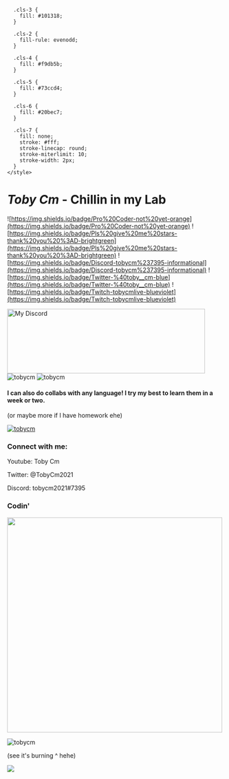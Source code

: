 
<svg id="Layer_1" data-name="Layer 1" xmlns="http://www.w3.org/2000/svg" viewBox="0 0 252 144">
  <defs>
    <style>
      .cls-1, .cls-2 {
        fill: #fff;
      }

      .cls-3 {
        fill: #101318;
      }

      .cls-2 {
        fill-rule: evenodd;
      }

      .cls-4 {
        fill: #f9db5b;
      }

      .cls-5 {
        fill: #73ccd4;
      }

      .cls-6 {
        fill: #20bec7;
      }

      .cls-7 {
        fill: none;
        stroke: #fff;
        stroke-linecap: round;
        stroke-miterlimit: 10;
        stroke-width: 2px;
      }
    </style>
  </defs>
  <rect id="Background" class="cls-3" width="252" height="144"/>
  <g id="Logo">
    <path class="cls-4" d="M23.52,47.07l6.02,5.87-3.85,3.75c-1.67,1.63-2.27,4.03-1.54,6.25,.72,2.22,2.61,3.81,4.92,4.15l5.39,.78-1.45,8.43c-.41,2.4,.56,4.78,2.52,6.21,1.97,1.43,4.53,1.62,6.68,.48l7.53-3.96,2.37,4.8c1.04,2.1,3.13,3.4,5.47,3.4,2.34,0,4.43-1.3,5.47-3.4l2.37-4.8,7.53,3.96c.91,.48,1.93,.73,2.96,.73,1.34,0,2.63-.42,3.73-1.22,1.97-1.43,2.94-3.81,2.52-6.21l-1.45-8.43,5.39-.78c2.31-.34,4.2-1.93,4.92-4.15,.72-2.22,.13-4.62-1.54-6.25l-3.85-3.75,6.02-5.87c1.74-1.7,2.36-4.19,1.61-6.5-.75-2.31-2.71-3.97-5.12-4.32l-8.4-1.22,.93-5.44c.4-2.3-.53-4.59-2.43-5.97-1.05-.76-2.29-1.17-3.58-1.17-.98,0-1.96,.24-2.84,.7l-4.84,2.55-3.72-7.53c-1.08-2.18-3.26-3.54-5.69-3.54-2.43,0-4.61,1.36-5.69,3.54l-3.72,7.53-4.84-2.55c-.9-.47-1.87-.71-2.84-.71-1.26,0-2.51,.39-3.58,1.17-1.89,1.37-2.82,3.66-2.43,5.97l.93,5.44-8.4,1.22c-2.41,.35-4.37,2-5.12,4.32-.75,2.31-.14,4.81,1.61,6.51Zm.96-5.67c.43-1.33,1.56-2.28,2.94-2.48l11.14-1.62-1.4-8.17c-.22-1.28,.3-2.56,1.35-3.33,1.05-.77,2.43-.87,3.58-.26l7.29,3.84,4.94-10.01h0c.62-1.25,1.87-2.03,3.27-2.03,1.4,0,2.65,.78,3.27,2.03l4.94,10.01,7.29-3.84c.5-.26,1.04-.39,1.59-.39,.7,0,1.4,.22,1.99,.65,1.05,.77,1.57,2.04,1.35,3.33l-1.4,8.17,11.14,1.62c1.38,.2,2.51,1.15,2.94,2.48,.43,1.33,.08,2.76-.92,3.74l-8,7.8,5.83,5.68c.93,.91,1.26,2.25,.86,3.49-.4,1.24-1.45,2.13-2.74,2.31l-8.13,1.18,1.91,11.16c.24,1.38-.32,2.74-1.45,3.57-.64,.46-1.39,.7-2.14,.7-.58,0-1.16-.14-1.7-.42l-9.98-5.25-3.6,7.29c-.58,1.17-1.74,1.89-3.05,1.9-1.3,0-2.47-.73-3.05-1.89h0s-3.6-7.29-3.6-7.29l-9.98,5.25c-1.24,.65-2.71,.54-3.84-.28-1.13-.82-1.69-2.19-1.45-3.57l1.91-11.16-8.13-1.18c-1.29-.19-2.34-1.07-2.74-2.31-.4-1.24-.07-2.58,.86-3.49l5.83-5.68-8-7.8c-1-.98-1.35-2.41-.92-3.74Z"/>
    <g>
      <path class="cls-5" d="M47.42,63.4l-5.39-.78-.61,3.55,5.38,.78,2.45,4.96,3.19-1.68-2.45-4.97c-.5-1-1.45-1.7-2.56-1.86Z"/>
      <path class="cls-5" d="M57.6,37.33c.54,0,1.09-.13,1.58-.39l4.8-2.53-1.59-3.23-4.79,2.52-4.79-2.52-1.59,3.23,4.8,2.53c.5,.26,1.04,.39,1.58,.39Z"/>
      <path class="cls-5" d="M36.18,50.25l2.58,2.51,3.96-3.86c.8-.78,1.17-1.91,.98-3.01l-.91-5.3-3.56,.52,.91,5.29-3.95,3.85Z"/>
      <path class="cls-5" d="M65.22,65.26l-2.45,4.97,3.19,1.68,2.45-4.96,5.38-.78-.61-3.55-5.39,.78c-1.11,.16-2.06,.86-2.56,1.86Z"/>
      <path class="cls-5" d="M72.49,48.9l3.96,3.86,2.58-2.51-3.95-3.85,.91-5.29-3.56-.52-.91,5.3c-.19,1.1,.18,2.23,.98,3.01Z"/>
      <path class="cls-5" d="M35.53,61.67l-5.15-.75,3.67-3.58,1.93-1.89-2.58-2.51-5.83,5.68c-.93,.91-1.26,2.25-.86,3.49,.4,1.24,1.45,2.13,2.74,2.31l8.13,1.18,.61-3.55-2.67-.39Z"/>
      <path class="cls-5" d="M69.79,31.36l4.63-2.43-.89,5.2-.46,2.66,3.56,.52,1.4-8.17c.22-1.28-.3-2.56-1.35-3.33-.6-.43-1.29-.65-1.99-.65-.54,0-1.08,.13-1.59,.39l-7.29,3.84,1.59,3.23,2.39-1.26Z"/>
      <path class="cls-5" d="M81.15,57.34l3.67,3.58-5.15,.75-2.67,.39,.61,3.55,8.13-1.18c1.29-.19,2.34-1.07,2.74-2.31,.4-1.24,.07-2.58-.86-3.49l-5.83-5.68-2.58,2.51,1.93,1.89Z"/>
      <path class="cls-5" d="M59.86,76.11l-2.26,4.58-2.26-4.58-1.2-2.42-3.19,1.68,3.6,7.29h0c.58,1.17,1.75,1.9,3.05,1.9,1.3,0,2.47-.73,3.05-1.9l3.6-7.29-3.19-1.68-1.2,2.42Z"/>
      <path class="cls-5" d="M41.67,34.12l-.89-5.2,4.63,2.43,2.39,1.26,1.59-3.23-7.29-3.84c-1.15-.61-2.53-.51-3.58,.26-1.05,.77-1.57,2.04-1.35,3.33l1.4,8.17,3.56-.52-.46-2.66Z"/>
    </g>
    <path class="cls-6" d="M33.41,52.94l2.58,2.51,2.87,2.8-.65,3.8-.61,3.55-1.91,11.16c-.24,1.38,.32,2.74,1.45,3.57,1.13,.82,2.6,.93,3.84,.28l9.98-5.25,3.19-1.68,3.46-1.82,3.46,1.82,3.19,1.68,9.98,5.25c.54,.28,1.12,.42,1.7,.42,.75,0,1.5-.24,2.14-.7,1.13-.82,1.69-2.19,1.45-3.57l-1.91-11.16-.61-3.55-.65-3.8,2.87-2.8,2.58-2.51,8-7.8c1-.98,1.35-2.41,.92-3.74-.43-1.33-1.56-2.28-2.94-2.48l-11.14-1.62-3.56-.52-3.89-.57-1.78-3.61-1.59-3.23-4.94-10.01c-.62-1.25-1.87-2.03-3.27-2.03-1.4,0-2.65,.78-3.27,2.03h0s-4.94,10.01-4.94,10.01l-1.59,3.23-1.78,3.61-3.89,.57-3.56,.52-11.14,1.62c-1.38,.2-2.51,1.15-2.94,2.48-.43,1.33-.08,2.76,.92,3.74l8,7.8Zm3.13-11.44l2.67-.39,3.56-.52,3.9-.57c1.19-.17,2.21-.92,2.75-1.99l1.79-3.62,1.59-3.23,1.19-2.42,3.6-7.29,3.6,7.29,1.19,2.42,1.59,3.23,1.79,3.62c.53,1.08,1.56,1.82,2.74,1.99l3.9,.57,3.56,.52,2.67,.39,8.13,1.18-5.83,5.68-1.93,1.88-2.58,2.51-2.88,2.81c-.86,.84-1.25,2.04-1.05,3.23l.65,3.82,.61,3.55,.46,2.66,1.4,8.17-7.29-3.83-2.39-1.26-3.19-1.68-3.47-1.82c-.53-.28-1.11-.42-1.7-.42s-1.17,.14-1.7,.42l-3.47,1.82-3.19,1.68-2.39,1.26-7.29,3.83,1.4-8.17,.46-2.66,.61-3.55,.65-3.82c.2-1.18-.19-2.39-1.05-3.23l-2.88-2.81-2.58-2.51-1.93-1.88-5.83-5.68,8.13-1.18Z"/>
  </g>
  <g>
    <path class="cls-1" d="M32.8,106.72h-3.91v10.59h-3.14v-10.59h-3.84v-2.42h10.88v2.42Z"/>
    <path class="cls-1" d="M31.75,112.39c0-.97,.19-1.83,.56-2.58s.91-1.33,1.62-1.74c.7-.41,1.53-.61,2.48-.61,1.45,0,2.59,.45,3.42,1.34,.83,.9,1.25,2.12,1.25,3.66v.11c0,1.51-.42,2.7-1.26,3.59-.84,.88-1.97,1.33-3.4,1.33s-2.48-.41-3.32-1.24c-.83-.83-1.28-1.94-1.35-3.36v-.51Zm3,.19c0,.89,.14,1.55,.42,1.97,.28,.42,.69,.63,1.24,.63,1.07,0,1.62-.83,1.65-2.48v-.3c0-1.73-.55-2.6-1.66-2.6-1.01,0-1.55,.75-1.64,2.24v.54Z"/>
    <path class="cls-1" d="M51.39,112.56c0,1.58-.33,2.8-.98,3.66-.66,.85-1.58,1.28-2.77,1.28-.98,0-1.78-.39-2.38-1.17l-.13,.99h-2.7v-13.73h3.01v4.84c.56-.64,1.28-.96,2.17-.96,1.2,0,2.13,.43,2.79,1.3,.66,.86,.98,2.08,.98,3.65v.15Zm-3.02-.19c0-.93-.12-1.59-.37-1.99-.25-.4-.63-.59-1.14-.59-.68,0-1.15,.26-1.41,.78v3.84c.26,.51,.73,.77,1.43,.77s1.16-.34,1.35-1.04c.1-.34,.14-.93,.14-1.77Z"/>
    <path class="cls-1" d="M56.48,113.09l1.61-5.45h3.23l-3.94,11.29-.17,.41c-.56,1.25-1.55,1.88-2.97,1.88-.39,0-.81-.06-1.24-.18v-2.15h.39c.42,0,.75-.06,.97-.18,.22-.12,.39-.34,.5-.66l.24-.64-3.36-9.77h3.22l1.53,5.45Z"/>
    <path class="cls-1" d="M77.33,112.9c-.04,.91-.29,1.71-.73,2.4-.45,.69-1.07,1.23-1.88,1.61-.81,.38-1.73,.57-2.77,.57-1.71,0-3.06-.56-4.04-1.67-.98-1.11-1.48-2.69-1.48-4.72v-.64c0-1.28,.22-2.39,.67-3.35,.44-.96,1.08-1.7,1.92-2.22,.83-.52,1.8-.78,2.9-.78,1.58,0,2.85,.42,3.81,1.25,.96,.83,1.5,1.98,1.64,3.44h-3.13c-.02-.79-.22-1.36-.6-1.71s-.95-.52-1.72-.52-1.35,.29-1.72,.88c-.36,.58-.55,1.52-.57,2.8v.92c0,1.39,.17,2.38,.52,2.98s.95,.89,1.8,.89c.72,0,1.27-.17,1.65-.51s.58-.88,.61-1.62h3.12Z"/>
    <path class="cls-1" d="M81.52,107.64l.1,1.13c.69-.88,1.61-1.31,2.76-1.31,1.22,0,2.05,.49,2.48,1.46,.66-.97,1.6-1.46,2.84-1.46,1.96,0,2.97,1.19,3.02,3.56v6.29h-3.02v-6.11c0-.49-.08-.85-.25-1.08-.17-.23-.47-.34-.91-.34-.6,0-1.04,.26-1.33,.8v.12s0,6.61,0,6.61h-3.02v-6.09c0-.51-.08-.87-.24-1.1-.16-.23-.47-.34-.92-.34-.58,0-1.02,.26-1.32,.8v6.73h-3.01v-9.67h2.83Z"/>
  </g>
  <line id="Divider" class="cls-7" x1="126" y1="16.2" x2="126" y2="124.2"/>
  <g id="Socials">
    <g id="Icons">
      <g id="Facebook">
        <path class="cls-1" d="M151.2,120.64c0-3.98-3.22-7.2-7.2-7.2s-7.2,3.22-7.2,7.2c0,3.59,2.63,6.57,6.07,7.11v-5.03h-1.83v-2.08h1.83v-1.59c0-1.8,1.07-2.8,2.72-2.8,.79,0,1.61,.14,1.61,.14v1.77h-.91c-.89,0-1.17,.56-1.17,1.12v1.35h2l-.32,2.08h-1.68v5.03c3.44-.54,6.07-3.52,6.07-7.11Z"/>
      </g>
      <path id="Youtube" class="cls-1" d="M150.9,17.82c-.17-.62-.65-1.11-1.27-1.27-1.12-.3-5.63-.3-5.63-.3,0,0-4.5,0-5.63,.3-.62,.17-1.11,.65-1.27,1.27-.3,1.12-.3,3.47-.3,3.47,0,0,0,2.34,.3,3.47,.17,.62,.65,1.11,1.27,1.27,1.12,.3,5.63,.3,5.63,.3,0,0,4.5,0,5.63-.3,.62-.17,1.11-.65,1.27-1.27,.3-1.12,.3-3.47,.3-3.47,0,0,0-2.34-.3-3.47Zm-8.34,5.63v-4.32l3.74,2.16-3.74,2.16Z"/>
      <path id="Twitter" class="cls-1" d="M149.73,97.46c0,.13,0,.25,0,.38,0,3.9-2.97,8.41-8.41,8.41h0c-1.61,0-3.18-.46-4.53-1.33,.23,.03,.47,.04,.7,.04,1.33,0,2.62-.44,3.67-1.27-1.26-.02-2.37-.85-2.76-2.05,.44,.09,.9,.07,1.33-.05-1.38-.28-2.37-1.49-2.37-2.9v-.04c.41,.23,.87,.36,1.34,.37-1.3-.87-1.7-2.59-.91-3.94,1.5,1.85,3.71,2.97,6.09,3.09-.24-1.03,.09-2.1,.85-2.82,1.19-1.12,3.06-1.06,4.18,.13,.66-.13,1.3-.37,1.88-.72-.22,.68-.68,1.26-1.3,1.63,.59-.07,1.16-.23,1.7-.46-.4,.59-.9,1.11-1.47,1.53Z"/>
      <g id="Twitch">
        <g id="Layer_1-2" data-name="Layer 1-2">
          <path class="cls-1" d="M140.4,72.94l-2.57,2.57v9.26h3.09v2.57l2.57-2.57h2.06l4.63-4.63v-7.2h-9.77Zm8.74,6.69l-2.06,2.06h-2.06l-1.8,1.8v-1.8h-2.31v-7.71h8.23v5.66Z"/>
          <rect class="cls-1" x="146.57" y="75.77" width="1.03" height="3.09"/>
          <rect class="cls-1" x="143.74" y="75.77" width="1.03" height="3.09"/>
        </g>
      </g>
      <path id="Discord" class="cls-1" d="M148.99,34.43c-.92-.42-1.9-.73-2.93-.91-.02,0-.04,0-.05,.02-.13,.23-.27,.52-.36,.75-1.11-.17-2.21-.17-3.29,0-.1-.24-.24-.52-.37-.75,0-.02-.03-.03-.05-.02-1.03,.18-2.01,.49-2.93,.91,0,0-.01,0-.02,.02-1.87,2.79-2.38,5.51-2.13,8.2,0,.01,0,.03,.02,.03,1.23,.9,2.42,1.45,3.6,1.82,.02,0,.04,0,.05-.02,.28-.38,.52-.78,.74-1.2,.01-.02,0-.05-.02-.06-.39-.15-.76-.33-1.12-.54-.03-.02-.03-.06,0-.08,.08-.06,.15-.12,.22-.17,.01-.01,.03-.01,.05,0,2.36,1.08,4.91,1.08,7.24,0,.02,0,.03,0,.05,0,.07,.06,.15,.12,.22,.18,.03,.02,.02,.06,0,.08-.36,.21-.73,.39-1.12,.53-.03,0-.04,.04-.02,.06,.22,.42,.46,.82,.74,1.2,.01,.02,.03,.02,.05,.02,1.18-.36,2.37-.91,3.6-1.82,.01,0,.02-.02,.02-.03,.3-3.11-.5-5.8-2.13-8.2,0,0-.01-.01-.02-.02Zm-7.38,6.58c-.71,0-1.29-.65-1.29-1.45s.57-1.45,1.29-1.45,1.31,.66,1.29,1.45c0,.8-.57,1.45-1.29,1.45Zm4.78,0c-.71,0-1.29-.65-1.29-1.45s.57-1.45,1.29-1.45,1.31,.66,1.29,1.45c0,.8-.57,1.45-1.29,1.45Z"/>
      <path id="GitHub" class="cls-2" d="M144,51.7c-3.98,0-7.2,3.22-7.2,7.2,0,3.18,2.06,5.88,4.92,6.83,.36,.07,.49-.16,.49-.35,0-.17,0-.62,0-1.22-2,.44-2.43-.97-2.43-.97-.33-.83-.8-1.05-.8-1.05-.65-.45,.05-.44,.05-.44,.72,.05,1.1,.74,1.1,.74,.64,1.1,1.69,.78,2.1,.6,.07-.47,.25-.78,.46-.96-1.6-.18-3.28-.8-3.28-3.56,0-.79,.28-1.43,.74-1.93-.07-.18-.32-.91,.07-1.91,0,0,.6-.19,1.98,.74,.57-.16,1.19-.24,1.8-.24,.61,0,1.23,.08,1.8,.24,1.37-.93,1.98-.74,1.98-.74,.39,.99,.15,1.72,.07,1.91,.46,.5,.74,1.15,.74,1.93,0,2.77-1.68,3.37-3.29,3.55,.26,.22,.49,.66,.49,1.33,0,.96,0,1.74,0,1.98,0,.19,.13,.42,.5,.35,2.86-.95,4.92-3.65,4.92-6.83,0-3.98-3.22-7.2-7.2-7.2Z"/>
    </g>
    <g id="Text">
      <g>
        <path class="cls-1" d="M164.9,18.58h-1.88v5.18h-1.04v-5.18h-1.86v-.84h4.78v.84Z"/>
        <path class="cls-1" d="M164.54,21.48c0-.44,.09-.83,.26-1.19s.42-.62,.73-.81,.68-.28,1.08-.28c.6,0,1.09,.19,1.47,.58,.38,.39,.58,.9,.61,1.55v.24c0,.44-.08,.84-.25,1.18-.17,.35-.41,.62-.73,.81-.32,.19-.68,.29-1.09,.29-.63,0-1.14-.21-1.52-.63-.38-.42-.57-.98-.57-1.68v-.05Zm1,.09c0,.46,.1,.82,.29,1.08,.19,.26,.46,.39,.79,.39s.6-.13,.79-.4c.19-.26,.28-.65,.28-1.16,0-.45-.1-.81-.29-1.08-.19-.26-.46-.4-.79-.4s-.59,.13-.78,.39c-.19,.26-.29,.65-.29,1.17Z"/>
        <path class="cls-1" d="M173.48,21.57c0,.7-.16,1.25-.47,1.66-.31,.41-.74,.62-1.28,.62s-.93-.19-1.22-.57l-.05,.48h-.91v-6.35h1.01v2.31c.29-.34,.68-.51,1.17-.51,.55,0,.97,.2,1.29,.61,.31,.41,.47,.97,.47,1.7v.06Zm-1-.09c0-.49-.09-.85-.26-1.09-.17-.24-.42-.36-.75-.36-.44,0-.74,.19-.92,.57v1.85c.18,.39,.49,.58,.93,.58,.31,0,.56-.12,.73-.35s.26-.59,.27-1.06v-.13Z"/>
        <path class="cls-1" d="M175.84,22.32l.91-3.04h1.07l-1.78,5.16c-.27,.75-.74,1.13-1.39,1.13-.15,0-.31-.02-.48-.08v-.78h.19c.25,.01,.45-.03,.57-.13,.13-.09,.23-.25,.3-.47l.15-.38-1.57-4.45h1.08l.95,3.04Z"/>
        <path class="cls-1" d="M185.21,21.8c-.06,.64-.3,1.14-.71,1.5s-.96,.54-1.65,.54c-.48,0-.9-.11-1.27-.34s-.65-.55-.85-.97c-.2-.42-.3-.91-.31-1.46v-.56c0-.57,.1-1.07,.3-1.5,.2-.43,.49-.77,.87-1,.38-.23,.81-.35,1.31-.35,.66,0,1.2,.18,1.6,.54,.41,.36,.64,.87,.71,1.53h-1.04c-.05-.43-.18-.75-.38-.94-.2-.19-.5-.29-.89-.29-.46,0-.8,.17-1.05,.5-.24,.33-.37,.82-.38,1.46v.53c0,.65,.12,1.15,.35,1.49,.23,.34,.57,.51,1.02,.51,.41,0,.72-.09,.93-.28,.21-.18,.34-.49,.39-.92h1.04Z"/>
        <path class="cls-1" d="M186.99,19.28l.03,.47c.31-.37,.75-.55,1.29-.55,.6,0,1.01,.23,1.23,.69,.33-.46,.78-.69,1.37-.69,.49,0,.86,.14,1.1,.41,.24,.27,.36,.68,.37,1.21v2.94h-1.01v-2.91c0-.28-.06-.49-.19-.62-.12-.13-.33-.2-.62-.2-.23,0-.42,.06-.56,.18-.15,.12-.25,.28-.3,.48v3.07s-1,0-1,0v-2.95c-.01-.53-.28-.79-.81-.79-.4,0-.69,.16-.86,.49v3.24h-1.01v-4.48h.95Z"/>
      </g>
      <g>
        <path class="cls-1" d="M161.7,35.92v1.09h.79v.74h-.79v2.5c0,.17,.03,.29,.1,.37,.07,.08,.19,.11,.36,.11,.12,0,.23-.01,.35-.04v.78c-.23,.06-.45,.09-.66,.09-.77,0-1.16-.43-1.16-1.28v-2.54h-.74v-.74h.74v-1.09h1Z"/>
        <path class="cls-1" d="M162.95,39.21c0-.44,.09-.83,.26-1.19s.42-.62,.73-.81,.68-.28,1.08-.28c.6,0,1.09,.19,1.47,.58,.38,.39,.58,.9,.61,1.55v.24c0,.44-.08,.84-.25,1.18-.17,.35-.41,.62-.73,.81-.32,.19-.68,.29-1.09,.29-.63,0-1.14-.21-1.52-.63-.38-.42-.57-.98-.57-1.68v-.05Zm1,.09c0,.46,.1,.82,.29,1.08,.19,.26,.46,.39,.79,.39s.6-.13,.79-.4c.19-.26,.28-.65,.28-1.16,0-.45-.1-.81-.29-1.08-.19-.26-.46-.4-.79-.4s-.59,.13-.78,.39c-.19,.26-.29,.65-.29,1.17Z"/>
        <path class="cls-1" d="M171.89,39.29c0,.7-.16,1.25-.47,1.66-.31,.41-.74,.62-1.28,.62s-.93-.19-1.22-.57l-.05,.48h-.91v-6.35h1.01v2.31c.29-.34,.68-.51,1.17-.51,.55,0,.97,.2,1.29,.61,.31,.41,.47,.97,.47,1.7v.06Zm-1-.09c0-.49-.09-.85-.26-1.09-.17-.24-.42-.36-.75-.36-.44,0-.74,.19-.92,.57v1.85c.18,.39,.49,.58,.93,.58,.31,0,.56-.12,.73-.35s.26-.59,.27-1.06v-.13Z"/>
        <path class="cls-1" d="M174.25,40.05l.91-3.04h1.07l-1.78,5.16c-.27,.75-.74,1.13-1.39,1.13-.15,0-.31-.02-.48-.08v-.78h.19c.25,.01,.45-.03,.57-.13,.13-.09,.23-.25,.3-.47l.15-.38-1.57-4.45h1.08l.95,3.04Z"/>
        <path class="cls-1" d="M178.6,40.77c.25,0,.46-.07,.62-.22,.17-.15,.25-.33,.26-.54h.95c-.01,.28-.1,.54-.26,.78-.16,.24-.38,.43-.66,.57s-.58,.21-.9,.21c-.63,0-1.12-.2-1.49-.61s-.55-.97-.55-1.68v-.1c0-.68,.18-1.23,.55-1.64s.86-.61,1.49-.61c.53,0,.97,.15,1.3,.47,.34,.31,.51,.72,.53,1.22h-.95c-.01-.26-.1-.47-.26-.63s-.37-.25-.63-.25c-.33,0-.58,.12-.75,.35-.18,.24-.27,.59-.27,1.07v.16c0,.49,.09,.85,.26,1.09,.18,.24,.43,.36,.76,.36Z"/>
        <path class="cls-1" d="M182.14,37.01l.03,.47c.31-.37,.75-.55,1.29-.55,.6,0,1.01,.23,1.23,.69,.33-.46,.78-.69,1.37-.69,.49,0,.86,.14,1.1,.41,.24,.27,.36,.68,.37,1.21v2.94h-1.01v-2.91c0-.28-.06-.49-.19-.62-.12-.13-.33-.2-.62-.2-.23,0-.42,.06-.56,.18-.15,.12-.25,.28-.3,.48v3.07s-1,0-1,0v-2.95c-.01-.53-.28-.79-.81-.79-.4,0-.69,.16-.86,.49v3.24h-1.01v-4.48h.95Z"/>
        <path class="cls-1" d="M191.03,39.79h-.93l-.31,1.7h-.7l.31-1.7h-.96v-.65h1.08l.24-1.3h-1v-.65h1.13l.32-1.72h.69l-.32,1.72h.93l.32-1.72h.69l-.32,1.72h.86v.65h-.99l-.24,1.3h.91v.65h-1.04l-.31,1.7h-.69l.31-1.7Zm-.8-.65h.93l.24-1.3h-.93l-.24,1.3Z"/>
        <path class="cls-1" d="M197.68,36.02l-2.41,5.47h-1.05l2.4-5.22h-3.12v-.81h4.17v.56Z"/>
        <path class="cls-1" d="M199.65,38.02h.61c.31,0,.55-.08,.73-.24s.27-.38,.27-.68-.08-.51-.23-.67-.38-.24-.69-.24c-.27,0-.49,.08-.67,.23s-.26,.36-.26,.61h-1c0-.31,.08-.59,.25-.84s.39-.45,.69-.59c.29-.14,.62-.21,.99-.21,.6,0,1.07,.15,1.42,.45,.34,.3,.51,.72,.51,1.26,0,.27-.09,.52-.26,.76-.17,.24-.39,.42-.67,.54,.33,.11,.58,.29,.75,.53,.17,.24,.26,.53,.26,.87,0,.54-.19,.97-.56,1.29-.37,.32-.86,.48-1.46,.48s-1.05-.15-1.42-.46c-.37-.31-.55-.72-.55-1.23h1c0,.26,.09,.48,.27,.65,.18,.17,.42,.25,.72,.25s.56-.08,.74-.25c.18-.17,.27-.41,.27-.72s-.09-.56-.28-.73c-.19-.17-.47-.26-.84-.26h-.59v-.79Z"/>
        <path class="cls-1" d="M206.16,38.97c-.34,.36-.73,.53-1.18,.53-.53,0-.95-.19-1.27-.56-.31-.37-.47-.86-.47-1.46,0-.4,.08-.76,.24-1.08,.16-.32,.39-.57,.68-.75,.29-.18,.64-.27,1.03-.27,.61,0,1.09,.23,1.44,.68,.36,.45,.53,1.06,.53,1.82v.28c0,1.09-.25,1.92-.74,2.49-.49,.57-1.22,.86-2.2,.87h-.12v-.83h.14c.59,0,1.05-.15,1.37-.43,.32-.28,.5-.71,.53-1.28Zm-.97-.25c.2,0,.39-.06,.57-.17s.31-.28,.41-.48v-.39c0-.44-.09-.8-.27-1.07-.18-.27-.42-.41-.71-.41s-.52,.12-.69,.36c-.17,.24-.26,.54-.26,.9s.09,.68,.26,.91c.17,.23,.41,.35,.69,.35Z"/>
        <path class="cls-1" d="M208.39,38.5l.33-3.04h3.24v.87h-2.4l-.17,1.44c.28-.16,.59-.24,.94-.24,.57,0,1.02,.18,1.34,.55,.32,.37,.48,.86,.48,1.48s-.18,1.1-.53,1.46c-.35,.36-.84,.54-1.45,.54-.55,0-1.01-.16-1.37-.47-.36-.31-.56-.73-.59-1.24h.97c.04,.29,.14,.52,.31,.67s.39,.23,.67,.23c.31,0,.55-.11,.72-.33,.17-.22,.26-.52,.26-.9s-.09-.66-.29-.87-.45-.32-.79-.32c-.18,0-.34,.02-.46,.07s-.26,.14-.41,.28l-.8-.2Z"/>
      </g>
      <g>
        <path class="cls-1" d="M161.7,55.63v1.09h.79v.74h-.79v2.5c0,.17,.03,.29,.1,.37,.07,.08,.19,.11,.36,.11,.12,0,.23-.01,.35-.04v.78c-.23,.06-.45,.09-.66,.09-.77,0-1.16-.43-1.16-1.28v-2.54h-.74v-.74h.74v-1.09h1Z"/>
        <path class="cls-1" d="M162.95,58.92c0-.44,.09-.83,.26-1.19s.42-.62,.73-.81,.68-.28,1.08-.28c.6,0,1.09,.19,1.47,.58,.38,.39,.58,.9,.61,1.55v.24c0,.44-.08,.84-.25,1.18-.17,.35-.41,.62-.73,.81-.32,.19-.68,.29-1.09,.29-.63,0-1.14-.21-1.52-.63-.38-.42-.57-.98-.57-1.68v-.05Zm1,.09c0,.46,.1,.82,.29,1.08,.19,.26,.46,.39,.79,.39s.6-.13,.79-.4c.19-.26,.28-.65,.28-1.16,0-.45-.1-.81-.29-1.08-.19-.26-.46-.4-.79-.4s-.59,.13-.78,.39c-.19,.26-.29,.65-.29,1.17Z"/>
        <path class="cls-1" d="M171.89,59c0,.7-.16,1.25-.47,1.66-.31,.41-.74,.62-1.28,.62s-.93-.19-1.22-.57l-.05,.48h-.91v-6.35h1.01v2.31c.29-.34,.68-.51,1.17-.51,.55,0,.97,.2,1.29,.61,.31,.41,.47,.97,.47,1.7v.06Zm-1-.09c0-.49-.09-.85-.26-1.09-.17-.24-.42-.36-.75-.36-.44,0-.74,.19-.92,.57v1.85c.18,.39,.49,.58,.93,.58,.31,0,.56-.12,.73-.35s.26-.59,.27-1.06v-.13Z"/>
        <path class="cls-1" d="M174.25,59.76l.91-3.04h1.07l-1.78,5.16c-.27,.75-.74,1.13-1.39,1.13-.15,0-.31-.02-.48-.08v-.78h.19c.25,.01,.45-.03,.57-.13,.13-.09,.23-.25,.3-.47l.15-.38-1.57-4.45h1.08l.95,3.04Z"/>
        <path class="cls-1" d="M178.6,60.48c.25,0,.46-.07,.62-.22,.17-.15,.25-.33,.26-.54h.95c-.01,.28-.1,.54-.26,.78-.16,.24-.38,.43-.66,.57s-.58,.21-.9,.21c-.63,0-1.12-.2-1.49-.61s-.55-.97-.55-1.68v-.1c0-.68,.18-1.23,.55-1.64s.86-.61,1.49-.61c.53,0,.97,.15,1.3,.47,.34,.31,.51,.72,.53,1.22h-.95c-.01-.26-.1-.47-.26-.63s-.37-.25-.63-.25c-.33,0-.58,.12-.75,.35-.18,.24-.27,.59-.27,1.07v.16c0,.49,.09,.85,.26,1.09,.18,.24,.43,.36,.76,.36Z"/>
        <path class="cls-1" d="M182.14,56.72l.03,.47c.31-.37,.75-.55,1.29-.55,.6,0,1.01,.23,1.23,.69,.33-.46,.78-.69,1.37-.69,.49,0,.86,.14,1.1,.41,.24,.27,.36,.68,.37,1.21v2.94h-1.01v-2.91c0-.28-.06-.49-.19-.62-.12-.13-.33-.2-.62-.2-.23,0-.42,.06-.56,.18-.15,.12-.25,.28-.3,.48v3.07s-1,0-1,0v-2.95c-.01-.53-.28-.79-.81-.79-.4,0-.69,.16-.86,.49v3.24h-1.01v-4.48h.95Z"/>
      </g>
      <g>
        <path class="cls-1" d="M161.71,77.05v1.09h.79v.75h-.79v2.5c0,.17,.03,.29,.1,.37s.19,.11,.36,.11c.12,0,.23-.01,.35-.04v.78c-.23,.06-.45,.09-.66,.09-.77,0-1.16-.43-1.16-1.28v-2.54h-.74v-.75h.74v-1.09h1Z"/>
        <path class="cls-1" d="M162.95,80.34c0-.44,.09-.83,.26-1.19s.42-.62,.73-.81c.31-.19,.68-.28,1.08-.28,.6,0,1.09,.19,1.47,.58,.38,.39,.58,.9,.61,1.55v.24c0,.44-.08,.84-.25,1.18-.17,.35-.41,.62-.73,.81-.32,.19-.68,.29-1.09,.29-.63,0-1.14-.21-1.52-.63-.38-.42-.57-.98-.57-1.68v-.05Zm1,.09c0,.46,.1,.82,.29,1.08,.19,.26,.46,.39,.79,.39s.6-.13,.79-.4c.19-.26,.28-.65,.28-1.16,0-.45-.1-.81-.29-1.08-.19-.26-.46-.4-.79-.4s-.59,.13-.78,.39c-.19,.26-.29,.65-.29,1.17Z"/>
        <path class="cls-1" d="M171.89,80.43c0,.7-.16,1.25-.47,1.66-.31,.41-.74,.62-1.28,.62s-.93-.19-1.22-.57l-.05,.48h-.91v-6.35h1.01v2.31c.29-.34,.68-.51,1.17-.51,.55,0,.97,.2,1.29,.61,.31,.41,.47,.97,.47,1.7v.06Zm-1-.09c0-.49-.09-.85-.26-1.09-.17-.24-.42-.36-.75-.36-.44,0-.74,.19-.92,.57v1.85c.18,.39,.49,.58,.93,.58,.31,0,.56-.12,.73-.35s.26-.59,.27-1.06v-.13Z"/>
        <path class="cls-1" d="M174.25,81.18l.91-3.04h1.07l-1.78,5.16c-.27,.75-.74,1.13-1.39,1.13-.15,0-.31-.03-.48-.08v-.78h.19c.25,.01,.45-.03,.57-.13,.13-.09,.23-.25,.3-.47l.15-.38-1.57-4.45h1.08l.95,3.04Z"/>
        <path class="cls-1" d="M178.6,81.9c.25,0,.46-.07,.62-.22,.17-.15,.25-.33,.26-.54h.95c-.01,.28-.1,.54-.26,.78-.16,.24-.38,.43-.66,.57s-.58,.21-.9,.21c-.63,0-1.12-.2-1.49-.61s-.55-.96-.55-1.68v-.1c0-.68,.18-1.23,.55-1.64,.36-.41,.86-.61,1.49-.61,.53,0,.97,.15,1.3,.46,.34,.31,.51,.72,.53,1.22h-.95c-.01-.26-.1-.47-.26-.63-.16-.17-.37-.25-.63-.25-.33,0-.58,.12-.75,.35-.18,.24-.27,.59-.27,1.07v.16c0,.49,.09,.85,.26,1.09,.18,.24,.43,.36,.76,.36Z"/>
        <path class="cls-1" d="M182.14,78.14l.03,.47c.31-.37,.75-.55,1.29-.55,.6,0,1.01,.23,1.23,.69,.33-.46,.78-.69,1.37-.69,.49,0,.86,.14,1.1,.41s.36,.68,.37,1.21v2.94h-1.01v-2.91c0-.28-.06-.49-.19-.62s-.33-.2-.62-.2c-.23,0-.42,.06-.56,.18-.15,.12-.25,.28-.3,.48v3.07s-1,0-1,0v-2.95c-.01-.53-.28-.79-.81-.79-.4,0-.69,.16-.86,.49v3.24h-1.01v-4.48h.95Z"/>
        <path class="cls-1" d="M189.64,82.62h-1.01v-6.35h1.01v6.35Z"/>
        <path class="cls-1" d="M190.73,76.98c0-.15,.05-.28,.15-.38,.1-.1,.24-.15,.42-.15s.32,.05,.42,.15c.1,.1,.15,.23,.15,.38s-.05,.28-.15,.38c-.1,.1-.24,.15-.42,.15s-.32-.05-.42-.15c-.1-.1-.15-.23-.15-.38Zm1.07,5.64h-1.01v-4.48h1.01v4.48Z"/>
        <path class="cls-1" d="M194.47,81.34l.95-3.2h1.04l-1.55,4.48h-.87l-1.56-4.48h1.04l.96,3.2Z"/>
        <path class="cls-1" d="M199,82.7c-.64,0-1.15-.2-1.55-.6-.4-.4-.59-.94-.59-1.6v-.12c0-.45,.09-.85,.26-1.2,.17-.35,.42-.62,.73-.82,.31-.2,.66-.29,1.04-.29,.61,0,1.08,.19,1.41,.58,.33,.39,.5,.94,.5,1.65v.41h-2.92c.03,.37,.15,.66,.37,.88,.22,.21,.49,.32,.82,.32,.46,0,.84-.19,1.13-.56l.54,.52c-.18,.27-.42,.47-.72,.62-.3,.15-.64,.22-1.01,.22Zm-.12-3.83c-.28,0-.5,.1-.67,.29-.17,.19-.28,.46-.32,.81h1.92v-.07c-.02-.34-.11-.59-.27-.76-.16-.17-.38-.26-.65-.26Z"/>
      </g>
      <g>
        <path class="cls-1" d="M161.71,97.31v1.09h.79v.74h-.79v2.5c0,.17,.03,.29,.1,.37,.07,.08,.19,.11,.36,.11,.12,0,.23-.01,.35-.04v.78c-.23,.06-.45,.09-.66,.09-.77,0-1.16-.43-1.16-1.28v-2.54h-.74v-.74h.74v-1.09h1Z"/>
        <path class="cls-1" d="M162.95,100.59c0-.44,.09-.83,.26-1.18s.42-.62,.73-.81c.31-.19,.68-.28,1.08-.28,.6,0,1.09,.19,1.47,.58,.38,.39,.58,.91,.61,1.55v.24c0,.44-.08,.84-.25,1.18s-.41,.62-.73,.81c-.32,.19-.68,.29-1.09,.29-.63,0-1.14-.21-1.52-.63-.38-.42-.57-.98-.57-1.68v-.05Zm1,.09c0,.46,.1,.82,.29,1.08,.19,.26,.46,.39,.79,.39s.6-.13,.79-.4c.19-.26,.28-.65,.28-1.16,0-.45-.1-.81-.29-1.08s-.46-.4-.79-.4-.59,.13-.78,.39c-.19,.26-.29,.65-.29,1.17Z"/>
        <path class="cls-1" d="M171.89,100.68c0,.7-.16,1.25-.47,1.66-.31,.41-.74,.62-1.28,.62s-.93-.19-1.22-.57l-.05,.48h-.91v-6.36h1.01v2.31c.29-.34,.68-.51,1.17-.51,.55,0,.97,.2,1.29,.61s.47,.97,.47,1.7v.06Zm-1-.09c0-.49-.09-.85-.26-1.09s-.42-.36-.75-.36c-.44,0-.74,.19-.92,.57v1.84c.18,.39,.49,.58,.93,.58,.31,0,.56-.12,.73-.35s.26-.59,.27-1.06v-.13Z"/>
        <path class="cls-1" d="M174.25,101.43l.91-3.04h1.07l-1.78,5.16c-.27,.75-.74,1.13-1.39,1.13-.15,0-.31-.02-.48-.08v-.78h.19c.25,.01,.45-.03,.57-.13s.23-.25,.3-.46l.15-.38-1.57-4.45h1.08l.95,3.04Z"/>
        <path class="cls-1" d="M180.1,103.66h-3.79v-.79h3.79v.79Z"/>
        <path class="cls-1" d="M182.48,102.15c.25,0,.46-.07,.62-.22,.17-.15,.25-.33,.26-.54h.95c-.01,.28-.1,.54-.26,.78-.16,.24-.38,.43-.66,.57s-.58,.21-.9,.21c-.63,0-1.12-.2-1.49-.61s-.55-.97-.55-1.68v-.1c0-.68,.18-1.23,.55-1.64,.36-.41,.86-.61,1.49-.61,.53,0,.97,.16,1.3,.47,.34,.31,.51,.72,.53,1.22h-.95c-.01-.26-.1-.47-.26-.63-.16-.17-.37-.25-.63-.25-.33,0-.58,.12-.75,.35-.18,.24-.27,.59-.27,1.07v.16c0,.49,.09,.85,.26,1.09,.18,.24,.43,.36,.76,.36Z"/>
        <path class="cls-1" d="M186.02,98.39l.03,.47c.31-.37,.75-.55,1.29-.55,.6,0,1.01,.23,1.23,.69,.33-.46,.78-.69,1.37-.69,.49,0,.86,.14,1.1,.41,.24,.27,.36,.68,.37,1.21v2.94h-1.01v-2.91c0-.28-.06-.49-.19-.62-.12-.13-.33-.2-.62-.2-.23,0-.42,.06-.56,.18-.15,.12-.25,.28-.3,.48v3.07s-1,0-1,0v-2.95c-.01-.53-.28-.79-.81-.79-.4,0-.69,.16-.86,.49v3.24h-1.01v-4.48h.95Z"/>
      </g>
      <g>
        <path class="cls-1" d="M164.89,117.9h-1.88v5.18h-1.04v-5.18h-1.86v-.84h4.78v.84Z"/>
        <path class="cls-1" d="M164.54,120.8c0-.44,.09-.83,.26-1.18s.42-.62,.73-.81c.31-.19,.68-.28,1.08-.28,.6,0,1.09,.19,1.47,.58,.38,.39,.58,.91,.61,1.55v.24c0,.44-.08,.84-.25,1.18s-.41,.62-.73,.81c-.32,.19-.68,.29-1.09,.29-.63,0-1.14-.21-1.52-.63-.38-.42-.57-.98-.57-1.68v-.05Zm1,.09c0,.46,.1,.82,.29,1.08,.19,.26,.46,.39,.79,.39s.6-.13,.79-.4c.19-.26,.28-.65,.28-1.16,0-.45-.1-.81-.29-1.08s-.46-.4-.79-.4-.59,.13-.78,.39c-.19,.26-.29,.65-.29,1.17Z"/>
        <path class="cls-1" d="M173.48,120.88c0,.7-.16,1.25-.47,1.66-.31,.41-.74,.62-1.28,.62s-.93-.19-1.22-.57l-.05,.48h-.91v-6.36h1.01v2.31c.29-.34,.68-.51,1.17-.51,.55,0,.97,.2,1.29,.61s.47,.97,.47,1.7v.06Zm-1-.09c0-.49-.09-.85-.26-1.09s-.42-.36-.75-.36c-.44,0-.74,.19-.92,.57v1.84c.18,.39,.49,.58,.93,.58,.31,0,.56-.12,.73-.35s.26-.59,.27-1.06v-.13Z"/>
        <path class="cls-1" d="M175.84,121.64l.91-3.04h1.07l-1.78,5.16c-.27,.75-.74,1.13-1.39,1.13-.15,0-.31-.02-.48-.08v-.78h.19c.25,.01,.45-.03,.57-.13s.23-.25,.3-.46l.15-.38-1.57-4.45h1.08l.95,3.04Z"/>
        <path class="cls-1" d="M185.21,121.12c-.06,.64-.3,1.14-.71,1.5-.41,.36-.96,.54-1.65,.54-.48,0-.9-.11-1.27-.34s-.65-.55-.85-.97c-.2-.42-.3-.91-.31-1.46v-.56c0-.57,.1-1.07,.3-1.5,.2-.43,.49-.77,.87-1,.38-.23,.81-.35,1.31-.35,.66,0,1.2,.18,1.6,.54,.41,.36,.64,.87,.71,1.53h-1.04c-.05-.43-.18-.75-.38-.94-.2-.19-.5-.29-.89-.29-.46,0-.8,.17-1.05,.5s-.37,.82-.38,1.46v.53c0,.65,.12,1.15,.35,1.49,.23,.34,.57,.51,1.02,.51,.41,0,.72-.09,.93-.28,.21-.18,.34-.49,.39-.92h1.04Z"/>
        <path class="cls-1" d="M186.99,118.6l.03,.47c.31-.37,.75-.55,1.29-.55,.6,0,1.01,.23,1.23,.69,.33-.46,.78-.69,1.37-.69,.49,0,.86,.14,1.1,.41,.24,.27,.36,.68,.37,1.21v2.94h-1.01v-2.91c0-.28-.06-.49-.19-.62-.12-.13-.33-.2-.62-.2-.23,0-.42,.06-.56,.18-.15,.12-.25,.28-.3,.48v3.07s-1,0-1,0v-2.95c-.01-.53-.28-.79-.81-.79-.4,0-.69,.16-.86,.49v3.24h-1.01v-4.48h.95Z"/>
      </g>
    </g>
  </g>
</svg>

# ***Toby Cm*** - Chillin in my Lab

![https://img.shields.io/badge/Pro%20Coder-not%20yet-orange](https://img.shields.io/badge/Pro%20Coder-not%20yet-orange)
![https://img.shields.io/badge/Pls%20give%20me%20stars-thank%20you%20%3AD-brightgreen](https://img.shields.io/badge/Pls%20give%20me%20stars-thank%20you%20%3AD-brightgreen)
![https://img.shields.io/badge/Discord-tobycm%237395-informational](https://img.shields.io/badge/Discord-tobycm%237395-informational)
![https://img.shields.io/badge/Twitter-%40toby__cm-blue](https://img.shields.io/badge/Twitter-%40toby__cm-blue)
![https://img.shields.io/badge/Twitch-tobycmlive-blueviolet](https://img.shields.io/badge/Twitch-tobycmlive-blueviolet)

<a href="https://discord.com/users/487597510559531009">
<img src="https://toby-badge-thing-xd.tobycm.ga/badge_hehe" width="460" height="150" alt="My Discord">
</a>

<div>
  <img src="https://github-readme-stats.vercel.app/api?username=tobycm&show_icons=true&locale=en" alt="tobycm" />
  <img style="max-width: 100%;" src="https://github-readme-stats.vercel.app/api/top-langs?username=tobycm&show_icons=true&locale=en&layout=compact" alt="tobycm" />
</div>
  
<h4>I can also do collabs with any language! I try my best to learn them in a week or two.</h4><p>(or maybe more if I have homework ehe)</p>

<p align="left"> <a href="https://github.com/ryo-ma/github-profile-trophy"><img src="https://github-profile-trophy.vercel.app/?username=tobycm" alt="tobycm" /></a> </p>

### Connect with me:

Youtube: Toby Cm

Twitter: @TobyCm2021

Discord: tobycm2021#7395

### Codin'

<a href="https://wakatime.com"><img width=500 src="https://wakatime.com/share/@61af32c7-8c4b-4112-a0e7-c00611659d19/7361cc6c-3ef0-4ba3-bd01-89e05e2170e1.png" /></a>

<p><img align="center" src="https://github-readme-streak-stats.herokuapp.com/?user=tobycm&" alt="tobycm" /></p>

(see it's burning ^ hehe)

[![](https://visitcount.itsvg.in/api?id=tobycm&label=Profile%20Views&pretty=true)](https://visitcount.itsvg.in)
